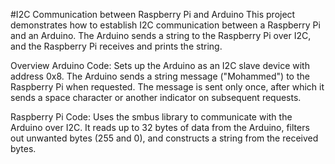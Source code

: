 #I2C Communication between Raspberry Pi and Arduino
This project demonstrates how to establish I2C communication between a Raspberry Pi and an Arduino. The Arduino sends a string to the Raspberry Pi over I2C, and the Raspberry Pi receives and prints the string.

Overview
Arduino Code: Sets up the Arduino as an I2C slave device with address 0x8. The Arduino sends a string message ("Mohammed") to the Raspberry Pi when requested. The message is sent only once, after which it sends a space character or another indicator on subsequent requests.

Raspberry Pi Code: Uses the smbus library to communicate with the Arduino over I2C. It reads up to 32 bytes of data from the Arduino, filters out unwanted bytes (255 and 0), and constructs a string from the received bytes.
